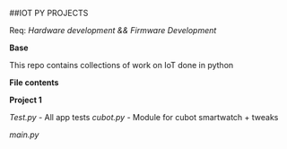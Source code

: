 ##IOT PY PROJECTS

Req:
*Hardware development && Firmware Development*

**Base**

This repo contains collections of work on IoT done in python


**File contents**

**Project 1**

*Test.py* - All app tests
*cubot.py* - Module for cubot smartwatch + tweaks

*main.py*
